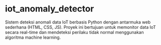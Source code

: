 # iot_anomaly_detector
Sistem deteksi anomali data IoT berbasis Python dengan antarmuka web sederhana (HTML, CSS, JS). Proyek ini bertujuan untuk memonitor data IoT secara real-time dan mendeteksi perilaku tidak normal menggunakan algoritma machine learning.
